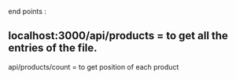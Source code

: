 end points : 

localhost:3000/api/products 
=  to get all the entries of the file.
-----------------------------------
api/products/count
= to get position of each product

